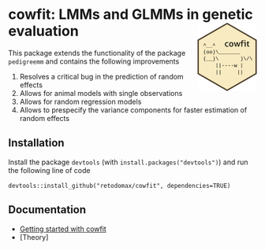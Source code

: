 # cowfit: LMMs and GLMMs in genetic evaluation <img src="fig/cowfit.png" width="120" align="right" />

This package extends the functionality of the package `pedigreemm` and contains the following improvements

1. Resolves a critical bug in the prediction of random effects
2. Allows for animal models with single observations
3. Allows for random regression models
4. Allows to prespecify the variance components for faster estimation of random effects

## Installation

Install the package `devtools` (with `install.packages("devtools")`) and run the following line of code
```
devtools::install_github("retodomax/cowfit", dependencies=TRUE)
```

## Documentation

* [Getting started with cowfit](https://retodomax.github.io/cowfit/getting_started)
* [Theory]
